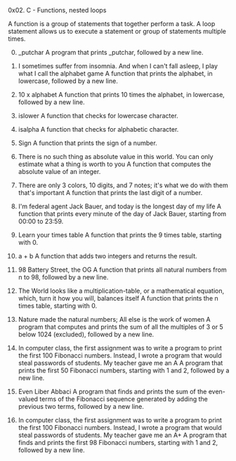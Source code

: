 0x02. C - Functions, nested loops

A function is a group of statements that together perform a task.
A loop statement allows us to execute a statement or group of statements multiple times.

0. _putchar
	A program that prints _putchar, followed by a new line.
	
1. I sometimes suffer from insomnia. And when I can't fall asleep, I play what I call the alphabet game
	A function that prints the alphabet, in lowercase, followed by a new line.
	
2. 10 x alphabet
	A function that prints 10 times the alphabet, in lowercase, followed by a new line.
	
3. islower
	A function that checks for lowercase character.
	
4. isalpha
	A function that checks for alphabetic character.
	
5. Sign
	A function that prints the sign of a number.
	
6. There is no such thing as absolute value in this world. You can only estimate what a thing is worth to you
	A function that computes the absolute value of an integer.
	
7. There are only 3 colors, 10 digits, and 7 notes; it's what we do with them that's important
	A  function that prints the last digit of a number.
	
8. I'm federal agent Jack Bauer, and today is the longest day of my life
	A function that prints every minute of the day of Jack Bauer, starting from 00:00 to 23:59.
	
9. Learn your times table
	A function that prints the 9 times table, starting with 0.
	
10. a + b
	A function that adds two integers and returns the result.
	
11. 98 Battery Street, the OG
	A function that prints all natural numbers from n to 98, followed by a new line.
	
12. The World looks like a multiplication-table, or a mathematical equation, which, turn it how you will, balances itself
	A function that prints the n times table, starting with 0.
	
13. Nature made the natural numbers; All else is the work of women
	A program that computes and prints the sum of all the multiples of 3 or 5 below 1024 (excluded), followed by a new line.
	
14. In computer class, the first assignment was to write a program to print the first 100 Fibonacci numbers. Instead, I wrote a program that would steal passwords of students. My teacher gave me an A
	A program that prints the first 50 Fibonacci numbers, starting with 1 and 2, followed by a new line.
	
15. Even Liber Abbaci
	A program that finds and prints the sum of the even-valued terms of the Fibonacci sequence generated by adding the previous two terms, followed by a new line.
	
16. In computer class, the first assignment was to write a program to print the first 100 Fibonacci numbers. Instead, I wrote a program that would steal passwords of students. My teacher gave me an A+
	A program that finds and prints the first 98 Fibonacci numbers, starting with 1 and 2, followed by a new line.
